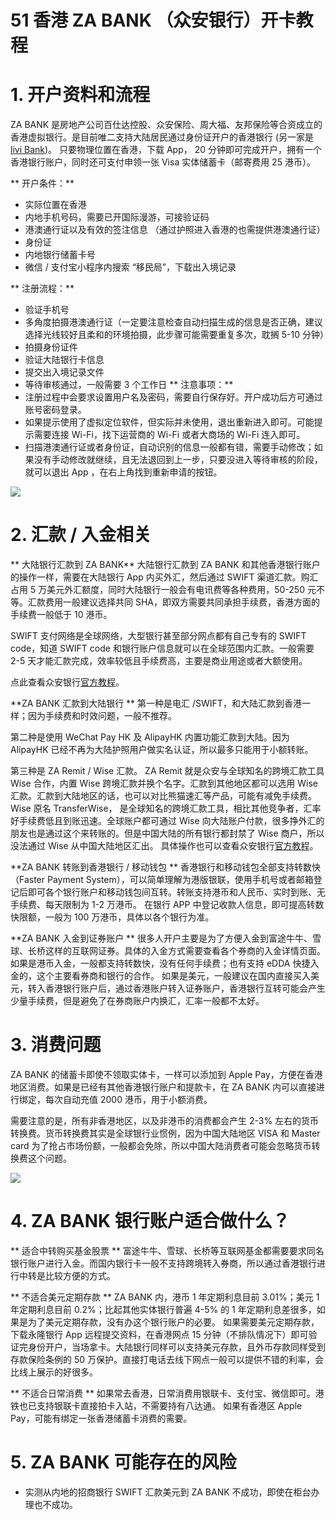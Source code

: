 # 51 香港 ZA BANK （众安银行）开卡教程

<!-- more -->

# 1. 开户资料和流程
ZA BANK 是房地产公司百仕达控股、众安保险、周大福、友邦保险等合资成立的香港虚拟银行。是目前唯二支持大陆居民通过身份证开户的香港银行 (另一家是 [livi Bank](https://www.livibank.com/))。 只要物理位置在香港，下载 App， 20 分钟即可完成开户，拥有一个香港银行账户，同时还可支付申领一张 Visa 实体储蓄卡（邮寄费用 25 港币）。

** 开户条件：**
- 实际位置在香港
- 内地手机号码，需要已开国际漫游，可接验证码
- 港澳通行证以及有效的签注信息 （通过护照进入香港的也需提供港澳通行证）
- 身份证
- 内地银行储蓄卡号
- 微信 / 支付宝小程序内搜索 “移民局”，下载出入境记录

** 注册流程：**
- 验证手机号
- 多角度拍摄港澳通行证（一定要注意检查自动扫描生成的信息是否正确，建议选择光线较好且柔和的环境拍摄，此步骤可能需要重复多次，耽搁 5-10 分钟）
- 拍摄身份证件
- 验证大陆银行卡信息
- 提交出入境记录文件
- 等待审核通过，一般需要 3 个工作日
** 注意事项：**
- 注册过程中会要求设置用户名及密码，需要自行保存好。开户成功后方可通过账号密码登录。
- 如果提示使用了虚拟定位软件，但实际并未使用，退出重新进入即可。可能提示需要连接 Wi-Fi，找下运营商的 Wi-Fi 或者大商场的 Wi-Fi 连入即可。
- 扫描港澳通行证或者身份证，自动识别的信息一般都有错，需要手动修改；如果没有手动修改就继续，且无法退回到上一步，只要没进入等待审核的阶段，就可以退出 App ，在右上角找到重新申请的按钮。

![](https://static.shuziyimin.org/blog-51-1.png)

# 2. 汇款 / 入金相关
** 大陆银行汇款到 ZA BANK**
大陆银行汇款到 ZA BANK 和其他香港银行账户的操作一样，需要在大陆银行 App 内买外汇，然后通过 SWIFT 渠道汇款。购汇占用 5 万美元外汇额度，同时大陆银行一般会有电讯费等各种费用，50-250 元不等。汇款费用一般建议选择共同 SHA，即双方需要共同承担手续费，香港方面的手续费一般低于 10 港币。

SWIFT 支付网络是全球网络，大型银行甚至部分网点都有自己专有的 SWIFT code，知道 SWIFT code 和银行账户信息就可以在全球范围内汇款。一般需要 2-5 天才能汇款完成，效率较低且手续费高，主要是商业用途或者大额使用。

点此查看众安银行[官方教程](https://blog.za.group/hk/article/add_money_to_your_ZA_account)。

**ZA BANK 汇款到大陆银行 **
第一种是电汇 /SWIFT，和大陆汇款到香港一样；因为手续费和时效问题，一般不推荐。

第二种是使用 WeChat Pay HK 及 AlipayHK 内置功能汇款到大陆。因为 AlipayHK 已经不再为大陆护照用户做实名认证，所以最多只能用于小额转账。

第三种是 ZA Remit / Wise 汇款。 ZA Remit 就是众安与全球知名的跨境汇款工具 Wise 合作，内置 Wise 跨境汇款并换个名字。汇款到其他地区都可以选用 Wise 汇款。汇款到大陆地区的话，也可以对比熊猫速汇等产品，可能有减免手续费。
Wise 原名 TransferWise， 是全球知名的跨境汇款工具，相比其他竞争者，汇率好手续费低且到账迅速。全球账户都可通过 Wise 向大陆账户付款，很多挣外汇的朋友也是通过这个来转账的。但是中国大陆的所有银行都封禁了 Wise 商户，所以没法通过 Wise 从中国大陆地区汇出。
具体操作也可以查看众安银行[官方教程](https://bank.za.group/hk/ZARemit)。 

**ZA BANK 转账到香港银行 / 移动钱包 **
香港银行和移动钱包全部支持转数快（Faster Payment System），可以简单理解为港版银联，使用手机号或者邮箱登记后即可各个银行账户和移动钱包间互转。转账支持港币和人民币、实时到账、无手续费、每天限制为 1-2 万港币。
在银行 APP 中登记收款人信息，即可提高转数快限额，一般为 100 万港币，具体以各个银行为准。

**ZA BANK 入金到证券账户 **
很多人开户主要是为了方便入金到富途牛牛、雪球、长桥这样的互联网证券。具体的入金方式需要查看各个券商的入金详情页面。如果是港币入金，一般都支持转数快，没有任何手续费；也有支持 eDDA 快捷入金的，这个主要看券商和银行的合作。
如果是美元，一般建议在国内直接买入美元，转入香港银行账户后，通过香港账户转入证券账户，香港银行互转可能会产生少量手续费，但是避免了在券商账户内换汇，汇率一般都不太好。


# 3. 消费问题
ZA BANK 的储蓄卡即使不领取实体卡，一样可以添加到 Apple Pay，方便在香港地区消费。如果是已经有其他香港银行账户和提款卡，在 ZA BANK 内可以直接进行绑定，每次自动充值 2000 港币，用于小额消费。

需要注意的是，所有非香港地区，以及非港币的消费都会产生 2-3% 左右的货币转换费。货币转换费其实是全球银行业惯例，因为中国大陆地区 VISA 和 Master card 为了抢占市场份额，一般都会免除，所以中国大陆消费者可能会忽略货币转换费这个问题。 

![](https://static.shuziyimin.org/blog-51-2.png)
# 4. ZA BANK 银行账户适合做什么？

** 适合中转购买基金股票 **
富途牛牛、雪球、长桥等互联网基金都需要要求同名银行账户进行入金。而国内银行卡一般不支持跨境转入券商，所以通过香港银行进行中转是比较方便的方式。

** 不适合美元定期存款 **
ZA BANK 内，港币 1 年定期利息目前 3.01%；美元 1 年定期利息目前 0.2%；比起其他实体银行普遍 4-5% 的 1 年定期利息差很多，如果是为了美元定期存款，没有办这个银行账户的必要。
如果需要美元定期存款，下载永隆银行 App 远程提交资料，在香港网点 15 分钟（不排队情况下）即可验证完身份开户，当场拿卡。大陆银行同样可以支持美元存款，且外币存款同样受到存款保险条例的 50 万保护。直接打电话去线下网点一般可以提供不错的利率，会比线上展示的好很多。

** 不适合日常消费 **
如果常去香港，日常消费用银联卡、支付宝、微信即可。港铁也已支持银联卡直接拍卡入站，不需要持有八达通。
如果有香港区 Apple Pay，可能有绑定一张香港储蓄卡消费的需要。

# 5. ZA BANK 可能存在的风险
- 实测从内地的招商银行 SWIFT 汇款美元到 ZA BANK 不成功，即使在柜台办理也不成功。


